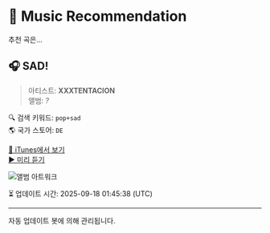 
# 🎵 Music Recommendation

추천 곡은...

## 🎧 SAD!  
> 아티스트: **XXXTENTACION**  
> 앨범: _?_  

🔍 검색 키워드: `pop+sad`  
🌎 국가 스토어: `DE`

[🔗 iTunes에서 보기](https://music.apple.com/de/album/sad/1359292515?i=1359293318&uo=4)  
[▶️ 미리 듣기](https://audio-ssl.itunes.apple.com/itunes-assets/AudioPreview122/v4/ba/aa/37/baaa3724-99cc-352a-2594-76ea781beeef/mzaf_17756055179417666323.plus.aac.p.m4a)

![앨범 아트워크](https://is1-ssl.mzstatic.com/image/thumb/Music116/v4/f0/b0/21/f0b021d2-8bfb-e2ff-93f9-17c64147f971/18UMGIM14845.rgb.jpg/100x100bb.jpg)

⏳ 업데이트 시간: 2025-09-18 01:45:38 (UTC)

---
자동 업데이트 봇에 의해 관리됩니다.
